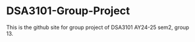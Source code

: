 # DSA3101-Group-Project
This is the github site for group project of DSA3101 AY24-25 sem2, group 13.
